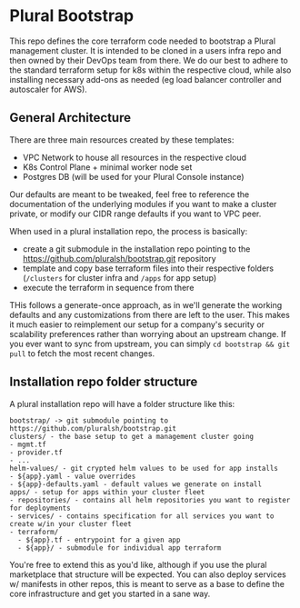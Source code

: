 # Plural Bootstrap

This repo defines the core terraform code needed to bootstrap a Plural management cluster.  It is intended to be cloned in a users infra repo and then owned by their DevOps team from there.  We do our best to adhere to the standard terraform setup for k8s within the respective cloud, while also installing necessary add-ons as needed (eg load balancer controller and autoscaler for AWS).

## General Architecture

There are three main resources created by these templates:

* VPC Network to house all resources in the respective cloud
* K8s Control Plane + minimal worker node set
* Postgres DB (will be used for your Plural Console instance)

Our defaults are meant to be tweaked, feel free to reference the documentation of the underlying modules if you want to make a cluster private, or modify our CIDR range defaults if you want to VPC peer.

When used in a plural installation repo, the process is basically:

* create a git submodule in the installation repo pointing to the https://github.com/pluralsh/bootstrap.git repository
* template and copy base terraform files into their respective folders (`/clusters` for cluster infra and `/apps` for app setup)
* execute the terraform in sequence from there

THis follows a generate-once approach, as in we'll generate the working defaults and any customizations from there are left to the user.  This makes it much easier to reimplement our setup for a company's security or scalability preferences rather than worrying about an upstream change.  If you ever want to sync from upstream, you can simply `cd bootstrap && git pull` to fetch the most recent changes.

## Installation repo folder structure

A plural installation repo will have a folder structure like this:

```
bootstrap/ -> git submodule pointing to https://github.com/pluralsh/bootstrap.git
clusters/ - the base setup to get a management cluster going
- mgmt.tf
- provider.tf
- ...
helm-values/ - git crypted helm values to be used for app installs
- ${app}.yaml - value overrides
- ${app}-defaults.yaml - default values we generate on install
apps/ - setup for apps within your cluster fleet
- repositories/ - contains all helm repositories you want to register for deployments
- services/ - contains specification for all services you want to create w/in your cluster fleet
- terraform/
  - ${app}.tf - entrypoint for a given app
  - ${app}/ - submodule for individual app terraform
```

You're free to extend this as you'd like, although if you use the plural marketplace that structure will be expected.  You can also deploy services w/ manifests in other repos, this is meant to serve as a base to define the core infrastructure and get you started in a sane way.